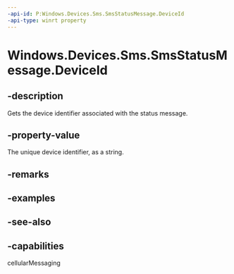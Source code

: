 ----api-id: P:Windows.Devices.Sms.SmsStatusMessage.DeviceId
-api-type: winrt property
---<!-- Property syntaxpublic string DeviceId { get; }--># Windows.Devices.Sms.SmsStatusMessage.DeviceId## -descriptionGets the device identifier associated with the status message.## -property-valueThe unique device identifier, as a string.## -remarks## -examples## -see-also## -capabilitiescellularMessaging